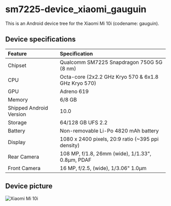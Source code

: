 # sm7225-device_xiaomi_gauguin

This is an Android device tree for the Xiaomi Mi 10i (codename: gauguin).

## Device specifications

| Feature                 | Specification                                                   |
| :---------------------- | :---------------------------------------------------------------|
| Chipset                 | Qualcomm SM7225 Snapdragon 750G 5G (8 nm)                       |
| CPU                     | Octa-core (2x2.2 GHz Kryo 570 & 6x1.8 GHz Kryo 570)             |
| GPU                     | Adreno 619                                                      |
| Memory                  | 6/8 GB                                                          |
| Shipped Android Version | 10.0                                                            |
| Storage                 | 64/128 GB UFS 2.2                                               |
| Battery                 | Non-removable Li-Po 4820 mAh battery                            |
| Display                 | 1080 x 2400 pixels, 20:9 ratio (~395 ppi density)               |
| Rear Camera             | 108 MP, f/1.8, 26mm (wide), 1/1.33", 0.8µm, PDAF                |
| Front Camera            | 16 MP, f/2.5, (wide), 1/3.06" 1.0µm                             |

## Device picture

![Xiaomi Mi 10i](https://dev.to/sankaralingamv/readmemd-the-ultimate-guide-mge)
